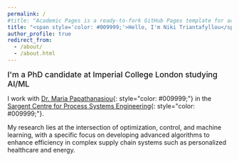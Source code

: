 ```yaml
---
permalink: /
#title: "Academic Pages is a ready-to-fork GitHub Pages template for academic personal websites"
title: "<span style='color: #009999;'>Hello, I'm Niki Triantafyllou</span>"
author_profile: true
redirect_from: 
  - /about/
  - /about.html
---
```


<span style="font-size: 1.25em; font-weight: 500;">I'm a PhD candidate at Imperial College London studying AI/ML</span> 

I work with [Dr. Maria Papathanasiou]([https://www.papathanlab.com/]){: style="color: #009999;"} in the [Sargent Centre for Process Systems Engineering]([https://www.imperial.ac.uk/process-systems-engineering/]){: style="color: #009999;"}.

My research lies at the intersection of optimization, control, and machine learning, with a specific focus on developing advanced algorithms to enhance efficiency in complex supply chain systems such as personalized healthcare and energy.

